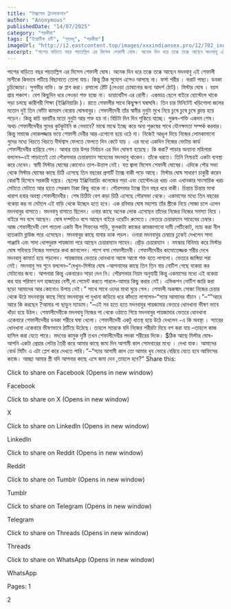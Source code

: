 ```yaml
---
title: "টাক্সলেস ট্রানসাকশান"
author: "Anonymous"
publishedDate: "14/07/2025"
category: "পরকীয়া"
tags: ["ইরোটিক চটি", "গৃহবধূ", "পরকীয়া"]
imageUrl: "http://i2.eastcontent.top/images/xxxindiansex.pro/12/702_indian.jpg"
excerpt: "পাশের বাড়িতে বছর পয়তাল্লিশ এর মিসেস শেফালী ঘোষ। অনেক দিন ধরে তক্কে তক্কে আছেন মদনবাবু এই শেফালী মাগীকে কিভাবে পটিয়ে বিছানাতে তোলা যায়। কিন্তু ঠিক সুযোগ এসেও আসছে না। ফর্সা শরীর । ভরাট পাছা। ডবকা চ..."
---
```


পাশের বাড়িতে বছর পয়তাল্লিশ এর মিসেস শেফালী ঘোষ। অনেক দিন ধরে তক্কে তক্কে আছেন মদনবাবু এই শেফালী মাগীকে কিভাবে পটিয়ে বিছানাতে তোলা যায়। কিন্তু ঠিক সুযোগ এসেও আসছে না। ফর্সা শরীর । ভরাট পাছা। ডবকা চুচিজোড়া। সুগভীর নাভি। ভ্রু প্লাগ করা। রসালো ঠোঁট (লেওড়া চোষানোর জন্য আদর্শ ঠোট)।
মিস্টার ঘোষ । বয়স প্রায় পঞ্চাশ। বেশ কিছুদিন ধরে লেওড়া শক্ত হচ্চে না। ডায়াবেটিস এর রোগী। একমাত্র ছেলে বাইরে হোস্টেলে থাকে পড়া চলছে কারীগরী শিক্ষা (ইঞ্জিনিয়ারিং )। রাতে শেফালীর সাথে কিছুক্ষণ ঘষাঘষি। তিন চার মিনিটেই খড়িগোলা জলের মতোন দুই তিন ফোঁটা কামরস বেরোয় ঘোষবাবুর।
শেফালীদেবী তাঁর স্বামীর নুনুটা মুখে নিয়ে চুষে চুষে চুষে ক্লান্ত হয়ে পড়েন। কিন্তু কচি বরবটির মতো নুনুটা আর শক্ত হয় না।বিচিটা দিন দিন শুকিয়ে যাচ্ছে। পুরুষ-শক্তি একদম শেষ। অথচ শেফালীদেবীর গুদের কুটকুটানি ক নেভাবে? মাঝে মাঝে ইচ্ছে করে অন্য পুরুষের সাথে যৌনক্ষমতা সম্পর্ক করবার। কিন্তু সমাজে লোকলজ্জার ভয়ে শেফালী দেবীর আর এগোনো হয়ে ওঠে না। নিজেই আঙুল দিয়ে নিজের লোমকামানো গুদের মধ্যে খিচতে খিচতে দীর্ঘশ্বাস ফেলতে ফেলতে দিন কেটে যায় ।
এর মধ্যে একদিন নিজের ভোটার কার্ড শেফালীদেবীর হারিয়ে গেল। আবার তার উপর নির্বাচন এর দিন ঘোষণা হয়েছে। কি করা? পাড়ার অন্যান্য মহিলারা বললেন–এই পাড়াতেই তো পৌরসভার চেয়ারম্যান সাহেবের মদনবাবু থাকেন। তাঁকে ধরতে। তিনি নিশ্চয়ই একটা ব্যবস্থা করে দেবেন। স্বামী মিস্টার ঘোষের কোনোও তাপ-উত্তাপ নেই। যত জ্বালা মিসেস শেফালী ঘোষের।
এদিকে পৌর সভা থেকে মিস্টার ঘোষের কাছে চিঠি এসেছে তিন বছরের প্রপার্টি ট্যাক্স বাকী পড়ে আছে। মিস্টার ঘোষ সাধারণ চাকুরী করেন কেরাণী হিসেবে সরকারী দপ্তরে। ছেলের ইঞ্জিনিয়ারিং কলেজের পড়া এবং হোস্টেলএর খরচ এবং এখানকার সাংসারিক খরচ মেটাতে মেটাতে আর হাতে সেরকম টাকা কিছু থাকে না।
পৌরসভার ট্যাক্স তিন বছর ধরে বাকী। চিন্তায় চিন্তায় মাথা খারাপ হবার অবস্থা শেফালীদেবীর। শেষ চিঠিটা বেশ কড়া চিঠি এসেছে পৌরসভা থেকে। একমাসের মধ্যে তিন বছরের বকেয়া কর না মেটালে এই বাড়ি থেকে উচ্ছেদ হতে হবে। এক রবিবার ঘোষ মহাশয় তাঁর স্ত্রীকে নিয়ে সোজা চলে এলেন মদনবাবুর বাসাতে।
মদনবাবু বাসাতে ছিলেন। ওনার কাছে অনেক লোক এসেছেন তাঁদের নিজের নিজের সমস্যা নিয়ে । বাইরে সব বসে আছেন। ঘোষ দম্পতিও বসে আছেন বাইরে ওয়েটিং রুমেতে। ভেতরে চেয়ারম্যান সাহেবের চেম্বার। আজ শেফালীদেবী বেশ পাতলা একটা নীল সিফনের শাড়ি, ফুলকাটা কাজের কামজাগানো দামী পেটিকোট, ম্যাচ করা নীল হাতকাটা ব্লাউজ পরে এসেছেন।
মদনবাবুর কাছে যাবার ডাক পড়ল। ওনারা মদনবাবুর চেম্বারে ঢুকেই দেখলেন সাদা পাঞ্জাবি এবং সাদা ধোপদুরস্ত পায়জামা পরে আছেন চেয়ারম্যান সাহেব। প্রৌড় চেয়ারম্যান । নমস্কার বিনিময় করে মিস্টার ঘোষ সবিনয়ে নিজের সমস্যার কথা জানালেন। পাশে বসা শেফালীদেবী। শেফালীদেবীর কামোতেজ্জক শরীর দেখে মদনবাবু কামার্ত হয়ে পড়লেন।
পায়জামার ভেতরে ধোনখানা আস্তে আস্তে শক্ত হতে লাগলো। ভেতরে জাঙ্গিয়া পরা নেই। মদনবাবু সব শুনে বললেন–“দেখুন-মিস্টার ঘোষ -আপনাদের কাছে তিন তিন বার নোটিশ গেছে বকেয়া কর মেটানোর জন্য। আপনারা কিন্তু একবারেও সাড়া দেন নি। পৌরসভার নিয়ম অনুযায়ী কিন্তু একমাসের মধ্যে এই বকেয়া কর যার পরিমাণ দশ হাজারের বেশী,না পেমেন্ট করতে পারলে-আমার কিছু করার নেই। এভিকশন নোটিশ জারি করা ছাড়া আমাদের আর কোনোও উপায় নেই।”
সাথে সাথে ওদের মাথা ঘুরে গেল। শেফালী অকস্মাৎ সোজা নিজের চেয়ার থেকে উঠে মদনবাবুর কাছে গিয়ে মদনবাবুর পা দুখানা জড়িয়ে ধরে কাঁদতে লাগলেন–“স্যার আমাদের বাঁচান ।”–“”আরে আরে কি করছেন ?আমার পা ছাড়ুন ম্যাডাম।”–এই সব হতে হতে মদনবাবুর পায়জামার ভেতরে ধোনখানা ভীষণ ভাবে খাঁড়া হয়ে উঠল।
শেফালীদেবীকে মদনবাবু নিজের পা থেকে ওঠাতে গিয়ে মদনবাবুর পায়জামার ভেতরে ধোনখানা একেবারে শেফালীদেবীর ডবকা শরীরে ঘষা খেলো। শেফালীদেবী একটু ধাতস্থ হয়ে উঠে দেখলেন -এ কি অবস্থা । স্যারের ধোনখানা একেবারে ভীষণভাবে ঠাটিয়ে উঠেছে। তাহলে স্যারকে যদি নিজের শরীরটা দিয়ে বশ করা যায় –তাহলে কাজ হাসিল করা যেতে পারে।
মদনের কামুক দৃষ্টি তখন শেফালীদেবীর লদকা শরীরের দিকে। $ঠিক আছে মিস্টার ঘোষ-আপনি একটা প্রেয়ার লেটার তৈরী করে আমার কাছে জমা দিন আগামী কাল সোমবারের মধ্যে । দেখা যাক। আমাদের বোর্ড মিটিং এ এটা প্লেশ করে দেখতে পারি।”–“স্যার আগামী কাল তো আমার খুব ভোরে বেরিয়ে যেতে হবে আফিসের কাজে। আচ্ছা আমার স্ত্রী যদি আপনার কাছে এসে জমা দেন ,তাহলে হবে?”
Share this:


Click to share on Facebook (Opens in new window)


Facebook




Click to share on X (Opens in new window)


X




Click to share on LinkedIn (Opens in new window)


LinkedIn




Click to share on Reddit (Opens in new window)


Reddit




Click to share on Tumblr (Opens in new window)


Tumblr




Click to share on Telegram (Opens in new window)


Telegram




Click to share on Threads (Opens in new window)


Threads




Click to share on WhatsApp (Opens in new window)


WhatsApp


Pages: 
1
 
2
